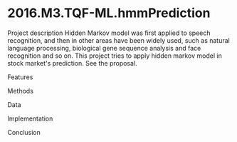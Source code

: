 # 2016.M3.TQF-ML.hmmPrediction
Project description
Hidden Markov model was first applied to speech recognition, and then in other areas have been widely used, such as natural language processing, biological gene sequence analysis and face recognition and so on. This project tries to apply hidden markov model in stock market's prediction. See the proposal.


Features

Methods

Data

Implementation

Conclusion
